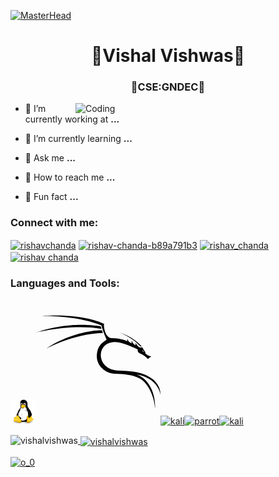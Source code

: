 [![MasterHead](./209037.gif)](https://github.com/Ch4kr4k/)
<h1 align="center">🐧Vishal Vishwas🐧</h1>
<h3 align="center">🐧CSE:GNDEC🐧</h3>
<img align="right" alt="Coding" width="400" src="./icegif-2013.gif">

- 🐧 I’m currently working at **...**

- 🐧 I’m currently learning **...**

- 💬 Ask me **...**

- 🐧 How to reach me **...**

- 🐧 Fun fact **...**

<h3 align="left">Connect with me:</h3>
<p align="left">
<a href="https://twitter.com/psycho_vishal" target="blank"><img align="center" src="https://raw.githubusercontent.com/rahuldkjain/github-profile-readme-generator/master/src/images/icons/Social/twitter.svg" alt="rishavchanda" height="30" width="40" /></a>
<a href="https://www.linkedin.com/in/vishal-vishwas-720593210/" target="blank"><img align="center" src="https://raw.githubusercontent.com/rahuldkjain/github-profile-readme-generator/master/src/images/icons/Social/linked-in-alt.svg" alt="rishav-chanda-b89a791b3" height="30" width="40" /></a>
<a href="https://instagram.com/we_5hall" target="blank"><img align="center" src="https://raw.githubusercontent.com/rahuldkjain/github-profile-readme-generator/master/src/images/icons/Social/instagram.svg" alt="rishav_chanda" height="30" width="40" /></a>
<a href="https://www.youtube.com/channel/UCx__nLy-pTphG3r1PfB8imw" target="blank"><img align="center" src="https://raw.githubusercontent.com/rahuldkjain/github-profile-readme-generator/master/src/images/icons/Social/youtube.svg" alt="rishav chanda" height="30" width="40" /></a>
</p>

<h3 align="left">Languages and Tools:</h3>
<p align="left"><a href="https://www.linux.org/" target="_blank" rel="noreferrer"> <img src="https://raw.githubusercontent.com/devicons/devicon/master/icons/linux/linux-original.svg" alt="linux" width="40" height="40"/></a></a><a href="https://www.kali.org/"><svg role="img" viewBox="0 0 24 24" xmlns="http://www.w3.org/2000/svg" id="IconChangeColor" height="200" width="200"><title>Kali Linux</title><path d="M12.778 5.943s-1.97-.13-5.327.92c-3.42 1.07-5.36 2.587-5.36 2.587s5.098-2.847 10.852-3.008zm7.351 3.095l.257-.017s-1.468-1.78-4.278-2.648c1.58.642 2.954 1.493 4.021 2.665zm.42.74c.039-.068.166.217.263.337.004.024.01.039-.045.027-.005-.025-.013-.032-.013-.032s-.135-.08-.177-.137c-.041-.057-.049-.157-.028-.195zm3.448 8.479s.312-3.578-5.31-4.403a18.277 18.277 0 0 0-2.524-.187c-4.506.06-4.67-5.197-1.275-5.462 1.407-.116 3.087.643 4.73 1.408-.007.204.002.385.136.552.134.168.648.35.813.445.164.094.691.43 1.014.85.07-.131.654-.512.654-.512s-.14.003-.465-.119c-.326-.122-.713-.49-.722-.511-.01-.022-.015-.055.06-.07.059-.049-.072-.207-.13-.265-.058-.058-.445-.716-.454-.73-.009-.016-.012-.031-.04-.05-.085-.027-.46.04-.46.04s-.575-.283-.774-.893c.003.107-.099.224 0 .469-.3-.127-.558-.344-.762-.88-.12.305 0 .499 0 .499s-.707-.198-.82-.85c-.124.293 0 .469 0 .469s-1.153-.602-3.069-.61c-1.283-.118-1.55-2.374-1.43-2.754 0 0-1.85-.975-5.493-1.406-3.642-.43-6.628-.065-6.628-.065s6.45-.31 11.617 1.783c.176.785.704 2.094.989 2.723-.815.563-1.733 1.092-1.876 2.97-.143 1.878 1.472 3.53 3.474 3.58 1.9.102 3.214.116 4.806.942 1.52.84 2.766 3.4 2.89 5.703.132-1.709-.509-5.383-3.5-6.498 4.181.732 4.549 3.832 4.549 3.832zM12.68 5.663l-.15-.485s-2.484-.441-5.822-.204C3.37 5.211 0 6.38 0 6.38s6.896-1.735 12.68-.717Z" id="mainIconPathAttribute"></path></svg><img src="https://icons8.com/icon/101665/kali-linux" alt="kali" width="40" height="40"/></a><a href="https://www.parrotsec.org/"><img src="https://community.parrotsec.org/uploads/default/original/2X/b/bc594f96ebf7e51d0ef80e2b0c4e588b66347b5f.png" alt="parrot" width="40" height="40"/></a><a href="http://www.parrotsec.org/"><img src="https://icons8.com/icon/101665/kali-linux" alt="kali" width="40" height="40"/>
</p>

<p><img align="left" src="https://github-readme-stats.vercel.app/api/top-langs?username=vishalvishwas&show_icons=true&locale=en&theme=tokyonight" alt="vishalvishwas" /></p>

<p>&nbsp;<img align="center" src="https://github-readme-stats.vercel.app/api?username=vishalvishwas&show_icons=true&locale=en&theme=tokyonight" alt="vishalvishwas" /></p>

<p><img align="center" src="https://github-readme-streak-stats.herokuapp.com/?user=vishalvishwas&theme=tokyonight" alt="o_0" /></p>
